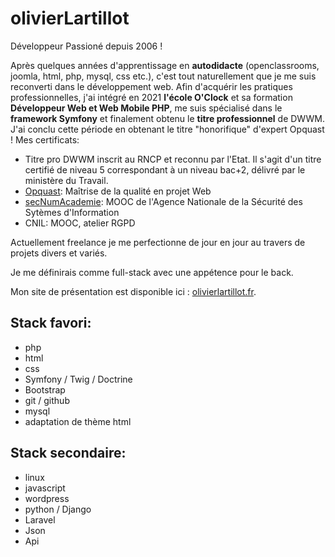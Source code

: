 ﻿# olivierLartillot

Développeur Passioné depuis 2006 !

Après quelques années d'apprentissage en <b>autodidacte</b> (openclassrooms, joomla, html, php, mysql, css etc.), c'est tout naturellement que je me suis reconverti dans le développement web. Afin d'acquérir les pratiques professionnelles, j'ai intégré en 2021 <strong>l'école O'Clock</strong> et sa formation <b>Développeur Web et Web Mobile PHP</b>, me suis spécialisé dans le <strong>framework Symfony</strong> et finalement obtenu le <b>titre professionnel</b> de DWWM. J'ai conclu cette période en obtenant le titre "honorifique" d'expert Opquast ! 
Mes certificats:
  - Titre pro DWWM inscrit au RNCP et reconnu par l'Etat. Il s'agit d'un titre certifié de niveau 5 correspondant à un niveau bac+2, délivré par le ministère du Travail.
  - <a href="https://entreprise.francetravail.fr/docnums/portfolio-usager/oAE9lNbAdBztu6fATeYcyHXO3ZB1zIiB/OPQUAST-CERTIFICAT-MQW-fr-61OY4E-20220701.pdf?Expires=1709915111&Signature=MP%2BkNTApdOrQT3QoSwh14lF89fc%3D">Opquast</a>: Maîtrise de la qualité en projet Web
  - <a href="https://entreprise.francetravail.fr/docnums/portfolio-usager/SzKUkGE8aV2GCwLUbCyNaYqrdxav7HKn/secNumAcademie.pdf?Expires=1709915111&Signature=J16EkOBKy%2BPRWHWmk2FzmZHMxg8%3D">secNumAcademie</a>: MOOC de l'Agence Nationale de la Sécurité des Sytèmes d'Information
  - CNIL: MOOC, atelier RGPD
    
Actuellement freelance je me perfectionne de jour en jour au travers de projets divers et variés. 

Je me définirais comme full-stack avec une appétence pour le back. 

Mon site de présentation est disponible ici : <a href="https://olivierlartillot.fanteam.fr/" target="_blank">olivierlartillot.fr</a>.

## Stack favori:
- php
- html
- css
- Symfony / Twig / Doctrine
- Bootstrap
- git / github
- mysql
- adaptation de thème html

## Stack secondaire:
- linux
- javascript
- wordpress
- python / Django
- Laravel
- Json
- Api


